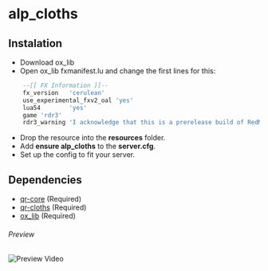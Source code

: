 # alp_cloths

## Instalation
- Download ox_lib
- Open ox_lib fxmanifest.lu and change the first lines for this:
```lua
    --[[ FX Information ]]--
    fx_version   'cerulean'
    use_experimental_fxv2_oal 'yes'
    lua54        'yes'
    game 'rdr3'
    rdr3_warning 'I acknowledge that this is a prerelease build of RedM, and I am aware my resources *will* become incompatible once RedM ships.'
```
- Drop the resource into the **resources** folder.
- Add **ensure alp_cloths** to the **server.cfg**.
- Set up the config to fit your server.

## Dependencies
- [qr-core](https://github.com/QRCore-RedM-Re/qr-core) (Required)
- [qr-cloths](https://github.com/QRCore-RedM-Re/qr-clothes) (Required)
- [ox_lib](https://github.com/overextended/ox_lib) (Required)

###### Preview
![Preview Video](https://www.youtube.com/watch?v=K5mZ8UYVDkk)
